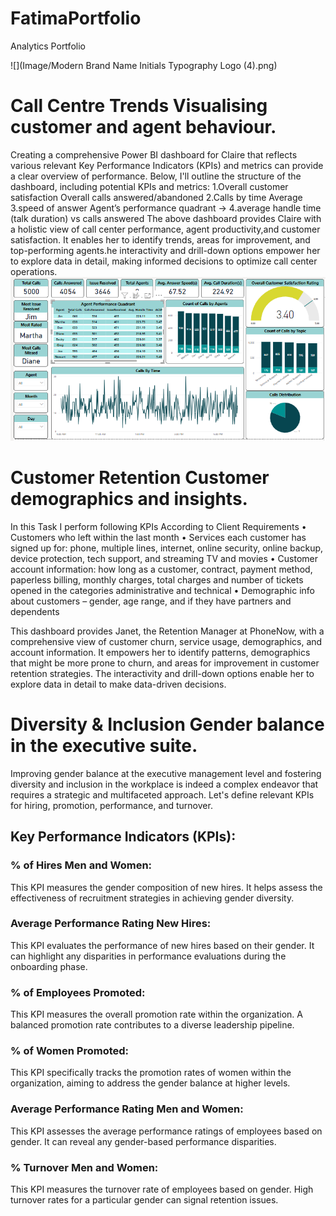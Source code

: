 # **FatimaPortfolio**
Analytics Portfolio

![](Image/Modern Brand Name Initials Typography Logo (4).png)

# Call Centre Trends Visualising customer and agent behaviour.
Creating a comprehensive Power BI dashboard for Claire that reflects various relevant Key Performance Indicators (KPIs) and metrics can provide a clear overview of performance. Below, I'll outline the structure of the dashboard, including potential KPIs and metrics:
1.Overall customer satisfaction Overall calls answered/abandoned 
2.Calls by time Average 
3.speed of answer Agent’s performance quadrant -> 
4.average handle time (talk duration) vs calls answered
The above dashboard provides Claire with a holistic view of call center performance, agent productivity,and customer satisfaction. It enables her to identify trends, areas for improvement, and top-performing agents.he interactivity and drill-down options empower her to explore data in detail, making informed decisions to optimize call center operations.
![](Image/Task2.png)
# Customer Retention Customer demographics and insights.
In this Task I perform following KPIs According to Client Requirements
•	Customers who left within the last month
•	Services each customer has signed up for: phone, multiple lines, internet, online security, online backup, device protection, tech support, and streaming TV and movies
•	Customer account information: how long as a customer, contract, payment method, paperless billing, monthly charges, total charges and number of tickets opened in the categories administrative and technical
•	Demographic info about customers – gender, age range, and if they have partners and dependents

This dashboard provides Janet, the Retention Manager at PhoneNow, with a comprehensive view of customer churn, service usage, demographics, and account information. It empowers her to identify patterns, demographics that might be more prone to churn, and areas for improvement in customer retention strategies. The interactivity and drill-down options enable her to explore data in detail to make data-driven decisions.
	
# Diversity & Inclusion Gender balance in the executive suite.
Improving gender balance at the executive management level and fostering diversity and inclusion in the workplace is indeed a complex endeavor that requires a strategic and multifaceted approach. Let's define relevant KPIs for hiring, promotion, performance, and turnover.

## Key Performance Indicators (KPIs):
### % of Hires Men and Women:
This KPI measures the gender composition of new hires. It helps assess the effectiveness of recruitment strategies in achieving gender diversity.

### Average Performance Rating New Hires: 
This KPI evaluates the performance of new hires based on their gender. It can highlight any disparities in performance evaluations during the onboarding phase.

### % of Employees Promoted: 
This KPI measures the overall promotion rate within the organization. A balanced promotion rate contributes to a diverse leadership pipeline.

### % of Women Promoted: 
This KPI specifically tracks the promotion rates of women within the organization, aiming to address the gender balance at higher levels.

### Average Performance Rating Men and Women:
This KPI assesses the average performance ratings of employees based on gender. It can reveal any gender-based performance disparities.
### % Turnover Men and Women:
This KPI measures the turnover rate of employees based on gender. High turnover rates for a particular gender can signal retention issues.

